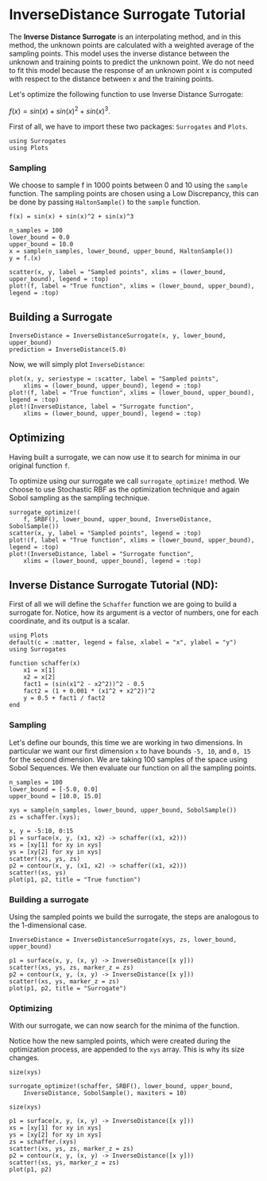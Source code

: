 # InverseDistance Surrogate Tutorial

The **Inverse Distance Surrogate** is an interpolating method, and in this method, the unknown points are calculated with a weighted average of the sampling points. This model uses the inverse distance between the unknown and training points to predict the unknown point. We do not need to fit this model because the response of an unknown point x is computed with respect to the distance between x and the training points.

Let's optimize the following function to use Inverse Distance Surrogate:

$f(x) = sin(x) + sin(x)^2 + sin(x)^3$.

First of all, we have to import these two packages: `Surrogates` and `Plots`.

```@example Inverse_Distance1D
using Surrogates
using Plots
```

### Sampling

We choose to sample f in 1000 points between 0 and 10 using the `sample` function. The sampling points are chosen using a Low Discrepancy, this can be done by passing `HaltonSample()` to the `sample` function.

```@example Inverse_Distance1D
f(x) = sin(x) + sin(x)^2 + sin(x)^3

n_samples = 100
lower_bound = 0.0
upper_bound = 10.0
x = sample(n_samples, lower_bound, upper_bound, HaltonSample())
y = f.(x)

scatter(x, y, label = "Sampled points", xlims = (lower_bound, upper_bound), legend = :top)
plot!(f, label = "True function", xlims = (lower_bound, upper_bound), legend = :top)
```

## Building a Surrogate

```@example Inverse_Distance1D
InverseDistance = InverseDistanceSurrogate(x, y, lower_bound, upper_bound)
prediction = InverseDistance(5.0)
```

Now, we will simply plot `InverseDistance`:

```@example Inverse_Distance1D
plot(x, y, seriestype = :scatter, label = "Sampled points",
    xlims = (lower_bound, upper_bound), legend = :top)
plot!(f, label = "True function", xlims = (lower_bound, upper_bound), legend = :top)
plot!(InverseDistance, label = "Surrogate function",
    xlims = (lower_bound, upper_bound), legend = :top)
```

## Optimizing

Having built a surrogate, we can now use it to search for minima in our original function `f`.

To optimize using our surrogate we call `surrogate_optimize!` method. We choose to use Stochastic RBF as the optimization technique and again Sobol sampling as the sampling technique.

```@example Inverse_Distance1D
surrogate_optimize!(
    f, SRBF(), lower_bound, upper_bound, InverseDistance, SobolSample())
scatter(x, y, label = "Sampled points", legend = :top)
plot!(f, label = "True function", xlims = (lower_bound, upper_bound), legend = :top)
plot!(InverseDistance, label = "Surrogate function",
    xlims = (lower_bound, upper_bound), legend = :top)
```

## Inverse Distance Surrogate Tutorial (ND):

First of all we will define the `Schaffer` function we are going to build a surrogate for. Notice, how its argument is a vector of numbers, one for each coordinate, and its output is a scalar.

```@example Inverse_DistanceND
using Plots
default(c = :matter, legend = false, xlabel = "x", ylabel = "y")
using Surrogates

function schaffer(x)
    x1 = x[1]
    x2 = x[2]
    fact1 = (sin(x1^2 - x2^2))^2 - 0.5
    fact2 = (1 + 0.001 * (x1^2 + x2^2))^2
    y = 0.5 + fact1 / fact2
end
```

### Sampling

Let's define our bounds, this time we are working in two dimensions. In particular we want our first dimension `x` to have bounds `-5, 10`, and `0, 15` for the second dimension. We are taking 100 samples of the space using Sobol Sequences. We then evaluate our function on all the sampling points.

```@example Inverse_DistanceND
n_samples = 100
lower_bound = [-5.0, 0.0]
upper_bound = [10.0, 15.0]

xys = sample(n_samples, lower_bound, upper_bound, SobolSample())
zs = schaffer.(xys);
```

```@example Inverse_DistanceND
x, y = -5:10, 0:15
p1 = surface(x, y, (x1, x2) -> schaffer((x1, x2)))
xs = [xy[1] for xy in xys]
ys = [xy[2] for xy in xys]
scatter!(xs, ys, zs)
p2 = contour(x, y, (x1, x2) -> schaffer((x1, x2)))
scatter!(xs, ys)
plot(p1, p2, title = "True function")
```

### Building a surrogate

Using the sampled points we build the surrogate, the steps are analogous to the 1-dimensional case.

```@example Inverse_DistanceND
InverseDistance = InverseDistanceSurrogate(xys, zs, lower_bound, upper_bound)
```

```@example Inverse_DistanceND
p1 = surface(x, y, (x, y) -> InverseDistance([x y]))
scatter!(xs, ys, zs, marker_z = zs)
p2 = contour(x, y, (x, y) -> InverseDistance([x y]))
scatter!(xs, ys, marker_z = zs)
plot(p1, p2, title = "Surrogate")
```

### Optimizing

With our surrogate, we can now search for the minima of the function.

Notice how the new sampled points, which were created during the optimization process, are appended to the `xys` array.
This is why its size changes.

```@example Inverse_DistanceND
size(xys)
```

```@example Inverse_DistanceND
surrogate_optimize!(schaffer, SRBF(), lower_bound, upper_bound,
    InverseDistance, SobolSample(), maxiters = 10)
```

```@example Inverse_DistanceND
size(xys)
```

```@example Inverse_DistanceND
p1 = surface(x, y, (x, y) -> InverseDistance([x y]))
xs = [xy[1] for xy in xys]
ys = [xy[2] for xy in xys]
zs = schaffer.(xys)
scatter!(xs, ys, zs, marker_z = zs)
p2 = contour(x, y, (x, y) -> InverseDistance([x y]))
scatter!(xs, ys, marker_z = zs)
plot(p1, p2)
```

